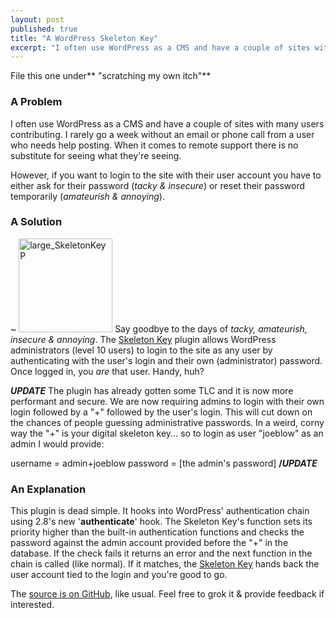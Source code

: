 ```yaml
---
layout: post
published: true
title: "A WordPress Skeleton Key"
excerpt: "I often use WordPress as a CMS and have a couple of sites with many users contributing. I rarely go a week without an email or phone call from a user who needs help posting. When it comes to remote support there is no substitute for seeing what they're seeing."
---
```


File this one under** "scratching my own itch"**

### A Problem

I often use WordPress as a CMS and have a couple of sites with many users contributing. I rarely go a week without an email or phone call from a user who needs help posting. When it comes to remote support there is no substitute for seeing what they're seeing.

However, if you want to login to the site with their user account you have to either ask for their password (_tacky & insecure_) or reset their password temporarily (_amateurish & annoying_).

### A Solution

~
<img class="alignright size-thumbnail wp-image-711" title="large_SkeletonKeyP" src="http://blog.jerodsanto.net/wp-content/uploads/2009/10/large_SkeletonKeyP-150x150.jpg" height="150" alt="large_SkeletonKeyP" width="150" />
Say goodbye to the days of _tacky, amateurish, insecure & annoying_. The <a href="http://wordpress.org/extend/plugins/skeleton-key/" rel="external">Skeleton Key</a> plugin allows WordPress administrators (level 10 users) to login to the site as any user by authenticating with the user's login and their own (administrator) password. Once logged in, you _are_ that user. Handy, huh?

*****UPDATE*****
The plugin has already gotten some TLC and it is now more performant and secure. We are now requiring admins to login with their own login followed by a "+" followed by the user's login. This will cut down on the chances of people guessing administrative passwords. In a weird, corny way the "+" is your digital skeleton key... so to login as user "joeblow" as an admin I would provide:

username = admin+joeblow
password = [the admin's password]
**/***UPDATE*****

### An Explanation

This plugin is dead simple. It hooks into WordPress' authentication chain using 2.8's new '**authenticate**' hook. The Skeleton Key's function sets its priority higher than the built-in authentication functions and checks the password against the admin account provided before the "+" in the database. If the check fails it returns an error and the next function in the chain is called (like normal). If it matches, the <a href="http://wordpress.org/extend/plugins/skeleton-key/" rel="external">Skeleton Key</a> hands back the user account tied to the login and you're good to go.

The <a href="http://github.com/sant0sk1/wp-skeleton-key" rel="external">source is on GitHub</a>, like usual. Feel free to grok it & provide feedback if interested.
